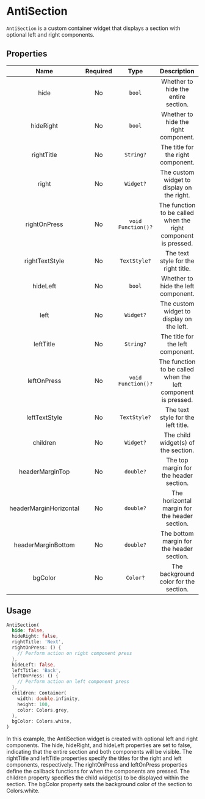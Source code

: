 # AntiSection

`AntiSection` is a custom container widget that displays a section with optional left and right components.

## Properties

|          Name          | Required |        Type        |                          Description                           |
| :--------------------: | :------: | :----------------: | :------------------------------------------------------------: |
|          hide          |    No    |       `bool`       |              Whether to hide the entire section.               |
|       hideRight        |    No    |       `bool`       |              Whether to hide the right component.              |
|       rightTitle       |    No    |     `String?`      |               The title for the right component.               |
|         right          |    No    |     `Widget?`      |           The custom widget to display on the right.           |
|      rightOnPress      |    No    | `void Function()?` | The function to be called when the right component is pressed. |
|     rightTextStyle     |    No    |    `TextStyle?`    |              The text style for the right title.               |
|        hideLeft        |    No    |       `bool`       |              Whether to hide the left component.               |
|          left          |    No    |     `Widget?`      |           The custom widget to display on the left.            |
|       leftTitle        |    No    |     `String?`      |               The title for the left component.                |
|      leftOnPress       |    No    | `void Function()?` | The function to be called when the left component is pressed.  |
|     leftTextStyle      |    No    |    `TextStyle?`    |               The text style for the left title.               |
|        children        |    No    |     `Widget?`      |              The child widget(s) of the section.               |
|    headerMarginTop     |    No    |     `double?`      |             The top margin for the header section.             |
| headerMarginHorizontal |    No    |     `double?`      |         The horizontal margin for the header section.          |
|   headerMarginBottom   |    No    |     `double?`      |           The bottom margin for the header section.            |
|        bgColor         |    No    |      `Color?`      |             The background color for the section.              |

## Usage

```dart
AntiSection(
  hide: false,
  hideRight: false,
  rightTitle: 'Next',
  rightOnPress: () {
    // Perform action on right component press
  },
  hideLeft: false,
  leftTitle: 'Back',
  leftOnPress: () {
    // Perform action on left component press
  },
  children: Container(
    width: double.infinity,
    height: 100,
    color: Colors.grey,
  ),
  bgColor: Colors.white,
)
```

In this example, the AntiSection widget is created with optional left and right components. The hide, hideRight, and hideLeft properties are set to false, indicating that the entire section and both components will be visible. The rightTitle and leftTitle properties specify the titles for the right and left components, respectively. The rightOnPress and leftOnPress properties define the callback functions for when the components are pressed. The children property specifies the child widget(s) to be displayed within the section. The bgColor property sets the background color of the section to Colors.white.
